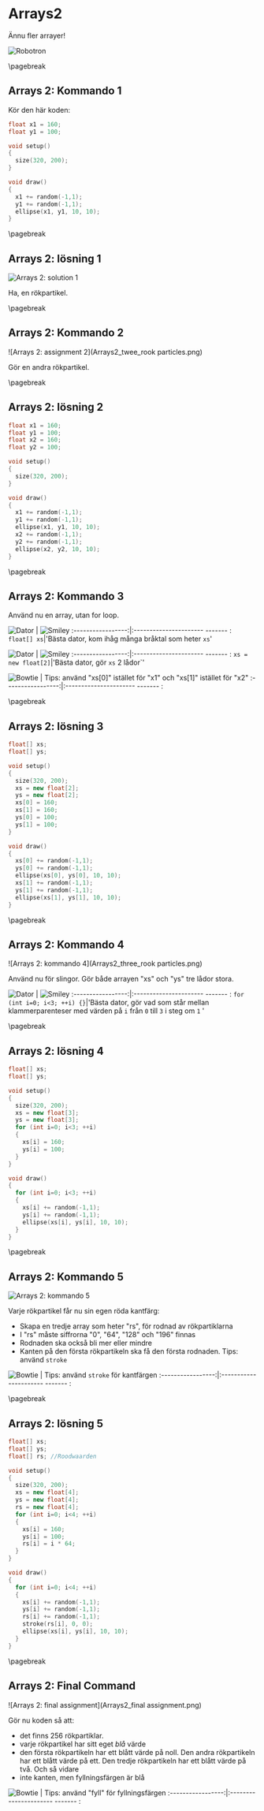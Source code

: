 # Arrays2

Ännu fler arrayer!

![Robotron](Robotron.png)

\pagebreak

## Arrays 2: Kommando 1

Kör den här koden:

```c++
float x1 = 160;
float y1 = 100;

void setup() 
{
  size(320, 200);
}

void draw()
{
  x1 += random(-1,1);
  y1 += random(-1,1);
  ellipse(x1, y1, 10, 10);
}
```

\pagebreak

## Arrays 2: lösning 1

![Arrays 2: solution 1](Arrays2_a_rookparticle.png)

Ha, en rökpartikel.

\pagebreak

## Arrays 2: Kommando 2

![Arrays 2: assignment 2](Arrays2_twee_rook particles.png)

Gör en andra rökpartikel.

\pagebreak

## Arrays 2: lösning 2

```c++
float x1 = 160;
float y1 = 100;
float x2 = 160;
float y2 = 100;

void setup() 
{
  size(320, 200);
}

void draw()
{
  x1 += random(-1,1);
  y1 += random(-1,1);
  ellipse(x1, y1, 10, 10);
  x2 += random(-1,1);
  y2 += random(-1,1);
  ellipse(x2, y2, 10, 10);
}
```

\pagebreak

## Arrays 2: Kommando 3

Använd nu en array, utan for loop.

![Dator](EmojiComputer.png) | ![Smiley](EmojiSmiley.png)
:-----------------:|:---------------------- ------- :
`float[] xs`|'Bästa dator, kom ihåg många bråktal som heter `xs`'

![Dator](EmojiComputer.png) | ![Smiley](EmojiSmiley.png)
:-----------------:|:---------------------- ------- :
`xs = new float[2]`|'Bästa dator, gör `xs` 2 lådor`'

![Bowtie](EmojiBowtie.png) | Tips: använd "xs[0]" istället för "x1" och "xs[1]" istället för "x2"
:-----------------:|:---------------------- ------- :

\pagebreak

## Arrays 2: lösning 3

```c++
float[] xs;
float[] ys;

void setup() 
{
  size(320, 200);
  xs = new float[2];
  ys = new float[2];
  xs[0] = 160;
  xs[1] = 160;
  ys[0] = 100;
  ys[1] = 100;
}

void draw()
{
  xs[0] += random(-1,1);
  ys[0] += random(-1,1);
  ellipse(xs[0], ys[0], 10, 10);
  xs[1] += random(-1,1);
  ys[1] += random(-1,1);
  ellipse(xs[1], ys[1], 10, 10);
}
```

\pagebreak

## Arrays 2: Kommando 4

![Arrays 2: kommando 4](Arrays2_three_rook particles.png)

Använd nu för slingor. Gör både arrayen "xs" och "ys" tre lådor stora.

![Dator](EmojiComputer.png) | ![Smiley](EmojiSmiley.png)
:-----------------:|:---------------------- ------- :
`for (int i=0; i<3; ++i) {}`|'Bästa dator, gör vad som står mellan klammerparenteser med värden på `i` från `0` till `3` i steg om `1` '

\pagebreak

## Arrays 2: lösning 4

```c++
float[] xs;
float[] ys;

void setup() 
{
  size(320, 200);
  xs = new float[3];
  ys = new float[3];
  for (int i=0; i<3; ++i)
  {
    xs[i] = 160;
    ys[i] = 100;
  }
}

void draw()
{
  for (int i=0; i<3; ++i)
  {
    xs[i] += random(-1,1);
    ys[i] += random(-1,1);
    ellipse(xs[i], ys[i], 10, 10);
  }
}
```

\pagebreak

## Arrays 2: Kommando 5

![Arrays 2: kommando 5](Arrays2_vier_rookmaterialen.png)

Varje rökpartikel får nu sin egen röda kantfärg:

 * Skapa en tredje array som heter "rs", för rodnad av rökpartiklarna
 * I "rs" måste siffrorna "0", "64", "128" och "196" finnas
 * Rodnaden ska också bli mer eller mindre
 * Kanten på den första rökpartikeln ska få den första rodnaden. Tips: använd `stroke`

![Bowtie](EmojiBowtie.png) | Tips: använd `stroke` för kantfärgen
:-----------------:|:---------------------- ------- :

\pagebreak

## Arrays 2: lösning 5

```c++
float[] xs;
float[] ys;
float[] rs; //Roodwaarden

void setup() 
{
  size(320, 200);
  xs = new float[4];
  ys = new float[4];
  rs = new float[4];
  for (int i=0; i<4; ++i)
  {
    xs[i] = 160;
    ys[i] = 100;
    rs[i] = i * 64;
  }
}

void draw()
{
  for (int i=0; i<4; ++i)
  {
    xs[i] += random(-1,1);
    ys[i] += random(-1,1);
    rs[i] += random(-1,1);
    stroke(rs[i], 0, 0);
    ellipse(xs[i], ys[i], 10, 10);
  }
}
```

\pagebreak

## Arrays 2: Final Command

![Arrays 2: final assignment](Arrays2_final assignment.png)

Gör nu koden så att:

 * det finns 256 rökpartiklar.
 * varje rökpartikel har sitt eget *blå* värde
 * den första rökpartikeln har ett blått värde på noll. Den andra rökpartikeln har ett blått värde på ett. Den tredje rökpartikeln har ett blått värde på två. Och så vidare
 * inte kanten, men fyllningsfärgen är blå

![Bowtie](EmojiBowtie.png) | Tips: använd "fyll" för fyllningsfärgen
:-----------------:|:---------------------- ------- :
